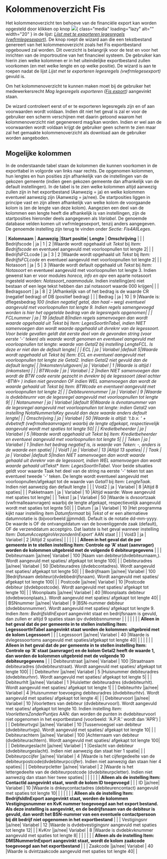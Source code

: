 # Kolommenoverzicht Fis

Het kolommenoverzicht ten behoeve van de financiële export kan worden opgesteld door klikken op knop ![](../../img/applicatiebeheer/instellen_inrichten/instellen_inrichten/schermdefinitie/lesgeven.png){ class="media" loading="lazy" alt="" width="20" } in de lijst: _[Lijst met te exporteren legesregels (vwfrmlegesexport)](financiele_export/lijst_met_te_exporteren_legesregels.md)_. De knop roept de wizard aan die een tekstbestand genereert van het kolommenoverzicht zoals het Fis exportbestand opgebouwd zal worden. Dit overzicht is belangrijk voor de test en voor het inrichten van de importroutine van het financieel systeem. De gebruiker kan hierin zien welke kolommen er in het uiteindelijke exportbestand zullen voorkomen (en met welke lengte en op welke positie). De wizard is aan te roepen nadat de lijst _Lijst met te exporteren legesregels (vwfrmlegesexport)_ gevuld is.

Om het kolommenoverzicht te kunnen maken moet bij de gebruiker het medewerkersrecht _Mag legesregels exporteren ([Fis export](financiele_export/README.md))_ aangevinkt staan.

De wizard controleert eerst of er te exporteren legesregels zijn en of aan voorwaarden wordt voldaan. Indien dit niet het geval is zal er voor de gebruiker een scherm verschijnen met daarin getoond waarom het kolommenoverzicht niet gegenereerd mag/kan worden. Indien er wel aan de voorwaarden wordt voldaan krijgt de gebruiker geen scherm te zien maar zal het gemaakte kolommenoverzicht als download aan de gebruiker worden aangeboden.

## Mogelijke kolommen

In de onderstaande tabel staan de kolommen die kunnen voorkomen in de exporttabel in volgorde van links naar rechts. De opgenomen kolommen, hun lengtes en hun posities zijn afhankelijk van de instellingen van de gekozen gemeente (indien geen gekozen gemeente dan afhankelijk van de default instellingen). In de tabel is te zien welke kolommen altijd aanwezig zullen zijn in het exportbestand (Aanwezig = ja) en welke kolommen eventueel aanwezig zijn (Aanwezig = ja/nee). De startposities liggen in principe vast en zijn alleen afhankelijk van welke kolom de voorgaande kolom is (en de lengte van deze kolom). Aangezien een deel van de kolommen een lengte heeft die afhankelijk is van instellingen, zijn de startposities hieronder deels aangegeven als _Variabel_. De genoemde database velden komen uit vwfrmlegesexport, tenzij anders aangegeven. De genoemde instelling zijn terug te vinden onder _Sectie: Fis4AllLeges_.

| **Kolomnaam** | **Aanwezig** |**Start positie**| **Lengte** | **Omschrijving** | |
| Bedrijfscode | ja | 1 | 2 |Waarde wordt opgehaald uit _Tekst_ bij _Item: Bedrijfscode_ en eventueel aangevuld met voorloopnullen tot lengte 2| |
| BedrijfsFCLcode | ja | 3 | 2 |Waarde wordt opgehaald uit _Tekst_ bij _Item: BedrijfsFCLcode_ en eventueel aangevuld met voorloopnullen tot lengte 2| |
| Notasoort | ja | 5 | 3 |Waarde wordt default opgehaald uit _Tekst_ bij _Item: Notasoort_ en eventueel aangevuld met voorloopnullen tot lengte 3. Indien gewenst kan er voor modules _horeca, info en apv_ een aparte notasoort ingesteld worden: _Notasoort_naammodule_. Indien instelling(en) niet bestaan of een lege tekst hebben dan zal notasoort waarde 000 krijgen| |
| Bedragsoort | ja | 8 | 2 |Afhankelijk van of het bedrag is de waarde CR (negatief bedrag) of DB (positief bedrag) | |
| Bedrag | ja | 10 | 9 |Waarde is: dflegesbedrag *100 (indien negatief getal, dan haal – weg) eventueel aangevuld met voorloopnullen tot lengte 9. Indien regels samengevoegd worden is hier het opgetelde bedrag van de legesregels opgenomen| |
| FCLnummer | ja | 19 |default 8|Indien regels samenvoegen dan wordt waarde opgehaald uit *Tekst* bij *Item: LegesSoortInTabel*, indien NIET samenvoegen dan wordt waarde opgehaald uit dvreknr van de legessoort. Voor beide gevallen geldt dat eerste deel van de gevonden string (voor eerste '-' teken) als waarde wordt genomen en eventueel aangevuld met voorloopnullen tot lengte: waarde van *Getal2* bij instelling *LengteFCL*. Is deze er niet dan de default lengte| |
| ECL | ja | Variabel |default 5|Waarde wordt opgehaald uit *Tekst* bij *Item: ECL* en eventueel aangevuld met voorloopnullen tot lengte zie *Getal2*. Indien *Getal2* niet gevuld dan de default lengte| |
|Inkomsten/uitgaven| ja | Variabel | 1 |Waarde is altijd I (inkomsten) | |
| BTWcode | ja | Variabel | 2 |Indien NIET samenvoegen dan wordt de BTW code eerste gezocht in dvreknr bij de legessoort (deel achter -BTW= ) indien niet gevonden OF indien WEL samenvoegen dan wordt de waarde gehaald uit *Tekst* bij *Item: BTWcode* en eventueel aangevuld met voorloopnullen tot lengte 2| |
| Debiteurennummer | ja | Variabel | 9 |Waarde is dvdebiteurnr van de legesregel aangevuld met voorloopnullen tot lengte 9| |
| Notanummer | ja | Variabel |default 9|Waarde is dvnotanummer van de legesregel aangevuld met voorloopnullen tot lengte: indien *Getal2* van instelling *NotaNummerIsKey* gevuld dan deze waarde anders default lengte| |
| Omschrijving | ja | Variabel | 50 |Waarde is altijd: ‘t.b.v. ‘ + dvbetreft (vwfrmalleaanvragen) waarbij de lengte afgekapt, respectievelijk aangevuld wordt met spaties tot lengte 50| |
| Kredietbeheerder | ja | Variabel | 5 |Waarde wordt opgehaald uit *Tekst* bij *Item: Kredietbeheerder* en eventueel aangevuld met voorloopnullen tot lengte 5| |
| Teken | ja | Variabel | 1 |Indien het bedrag negatief is, is waarde van Teken: -, anders is de waarde een spatie| |
| Void1 | ja | Variabel | 13 |Altijd 13 spaties| |
| Taak | ja | Variabel |default 5|Indien NIET samenvoegen dan wordt waarde gehaald uit dvreknr van de legessoort, indien WEL samenvoegen dan wordt waarde gehaald uit*Tekst\* _Item: LegesSoortInTabel_. Voor beide situaties geldt voor waarde Taak het deel van de string na eerste '-' teken tot aan eventueel tweede '-' teken. De lengte wordt eventueel aangevuld met voorloopnullen/afgekapt tot de waarde van _Getal1_ bij _Item: LengteTaak_. Indien niet aanwezig dan default lengte | |
| Void2 | ja | Variabel | 8 |Altijd 8 spaties| |
| Pakketnaam | ja | Variabel | 10 |Altijd waarde: Wave aangevuld met spaties tot lengte| |
| Tekst | ja | Variabel | 50 |Waarde is dvsoortzaak (vwfrmalleaanvragen) waarbij de lengte afgekapt, respectievelijk aangevuld wordt met spaties tot legnte 50| |
| Datum | ja | Variabel | 10 |Het programma kijkt naar instelling item _Datumformaat_ bij _Tekst_ of er een alternatieve datumnotatie is (bijvoorbeeld jjjjmmdd). Default is de notatie dd-mm-yyyy. De waarde is OF de ontvangstdatum van de bovenliggende zaak (default), OF de verzenddatum acceptgiro. Dat laatste is het geval wanneer instelling _Item: DatumAcceptgiroVerzondenInExport’_ AAN staat | |
| Void3 | ja | Variabel | 2 |Altijd 2 spaties| |
| | | | | **Alleen in het geval dat de per gemeente in te stellen instelling Item: Controle op ‘A’ staat (aanvrager) worden de kolommen uitgebreid met de volgende 6 debiteurgegevens** | |
| Debiteurnaam |ja/nee| Variabel | 100 |Naam van debiteur(dvdebiteurnaam,). Wordt aangevuld met spaties/ afgekapt tot lengte 100| |
| Debiteuradres |ja/nee| Variabel | 50 |Debiteuradres (dvdebcontadres). Wordt aangevuld met spaties/ afgekapt tot lengte 50| |
| Bedrijfnaam |ja/nee| Variabel | 100 |Bedrijfsnaam debiteur(dvdebbedrijfsnaam). Wordt aangevuld met spaties/ afgekapt tot lengte 100| |
| Postcode |ja/nee| Variabel | 10 |Postcode debiteur (dvdebpostcode). Wordt aangevuld met spaties/ afgekapt tot lengte 10| |
| Woonplaats |ja/nee| Variabel | 40 |Woonplaats debiteur (dvdebwoonplaats,). Wordt aangevuld met spaties/ afgekapt tot lengte 40| |
| BSNnummer |ja/nee| Variabel | 9 |BSN-nummer debiteur (dvdebbsnnummer). Wordt aangevuld met spaties/ afgekapt tot lengte 9. Indien _Item: BedrijfsIdInExport_ aangevinkt staat en bedrijfsnaam is gevuld, dan zullen er altijd 9 spaties staan ipv dvdebbsnnummer | |
| | | | | **Alleen in het geval dat de per gemeente in te stellen instelling Item: LegessoortInTabel aangevinkt staat worden de kolommen uitgebreid met de kolom Legessoort** | |
| Legessoort |ja/nee| Variabel | 40 |Waarde is dvlegessoortoms aangevuld met spaties/afgekapt tot lengte 40| |
| | | | | **Alleen in het geval dat de per gemeente in te stellen instelling Item: Controle op ‘A’ staat (aanvrager) en de kolom Getal2 heeft de waarde 1, dan worden de kolommen uitgebreid met de volgende 10 debiteurgegevens** | |
| Debiteurstraat |ja/nee| Variabel | 100 |Straatnaam debiteuradres (dvdebiteurstraat). Wordt aangevuld met spaties/ afgekapt tot lengte 100| |
| Debiteurhnr |ja/nee| Variabel | 5 |Huisnummer debiteuradres (dvdebiteurhnr). Wordt aangevuld met spaties/ afgekapt tot lengte 5| |
| Debiteurhlt |ja/nee| Variabel | 1 |Huisletter debiteuradres (dvdebiteurhlt). Wordt aangevuld met spaties/ afgekapt tot lengte 1| |
| Debiteurhtv |ja/nee| Variabel | 4 |Huisnummer toevoeging debiteuradres (dvdebiteurhtv). Wordt aangevuld met spaties/ afgekapt tot lengte 4| |
| Debiteurvoorl |ja/nee| Variabel | 10 |Voorletters van debiteur (dvdebiteurvoorl). Wordt aangevuld met spaties/ afgekapt tot lengte 10. Indien instelling _Item: VoorlettersZonderPuntjes_ AAN: dan worden de punten in dvdebiteurvoorl niet opgenomen in het exportbestand (voorbeeld: 'A.P.R.' wordt dan 'APR') | |
| Debiteurtvgsl |ja/nee| Variabel | 10 |Tussenvoegsel van debiteur (dvdebiteurtvgs). Wordt aangevuld met spaties/ afgekapt tot lengte 10| |
| Debiteurachtern |ja/nee| Variabel | 100 |Achternaam van debiteur (dvdebiteurachtern). Wordt aangevuld met spaties/ afgekapt tot lengte 100| |
| Debiteurgeslacht |ja/nee| Variabel | 1 |Geslacht van debiteur (dvdebiteurgeslacht). Indien niet aanwezig dan staat hier 1 spatie| |
| Debiteurpccijfer |ja/nee| Variabel | 4 |Waarde is het cijfergedeelte van de debiteurpostcode(dvdebiteurpccijfer). Indien niet aanwezig dan staan hier 4 spaties| |
| Debiteurpcletter |ja/nee| Variabel | 2 |Waarde is het lettergedeelte van de debiteurpostcode (dvdebiteurpcletter). Indien niet aanwezig dan staan hier twee spaties| |
| | | | | **Alleen als de instelling Item: ContactId aangevinkt staat, wordt de kolom ID toegevoegd** | |
| ID |ja/nee| Variabel | 10 |Waarde is dnkeycontactadres (debiteurencontact) aangevuld met spaties tot lengte 10| |
| | | | | **Alleen als de instelling Item: BedrijfsIdInExport aangevinkt staat, worden de kolommen Vestigingsnummer en KvK nummer toegevoegd aan het export bestand. Als deze instelling is aangevinkt, en de bedrijfsnaam van de debiteur is gevuld, dan wordt het BSN-nummer van een eventuele contactpersoon bij dit bedrijf niet opgenomen in het exportbestand** | |
| Vestigingsnr |ja/nee| Variabel | 12 |Waarde is dvdebvestigingsnr aangevuld met spaties tot lengte 12| |
| KvKnr |ja/nee| Variabel | 8 |Waarde is dvdebkvknummer aangevuld met spaties tot lengte 8| |
| | | | | **Alleen als de instelling Item: DMSNummerInExport aangevinkt staat, wordt de kolom zaakcode toegevoegd aan het exportbestand** | |
| Zaakcode |ja/nee| Variabel | 40 |Waarde is dvintzaakcode aangevuld met spaties tot lengte 40| |
